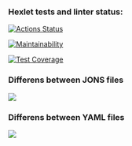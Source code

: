 ### Hexlet tests and linter status:
[![Actions Status](https://github.com/wavecloudzzz/java-project-71/actions/workflows/hexlet-check.yml/badge.svg)](https://github.com/wavecloudzzz/java-project-71/actions)

[![Maintainability](https://api.codeclimate.com/v1/badges/4bb6359bffeb1b77f83a/maintainability)](https://codeclimate.com/github/wavecloudzzz/java-project-71/maintainability)

[![Test Coverage](https://api.codeclimate.com/v1/badges/4bb6359bffeb1b77f83a/test_coverage)](https://codeclimate.com/github/wavecloudzzz/java-project-71/test_coverage)

### Differens between JONS files
![](https://github.com/wavecloudzzz/java-project-71/blob/main/.demonstrations/JSON.gif)

### Differens between YAML files
![](https://github.com/wavecloudzzz/java-project-71/blob/main/.demonstrations/YAML.gif)
